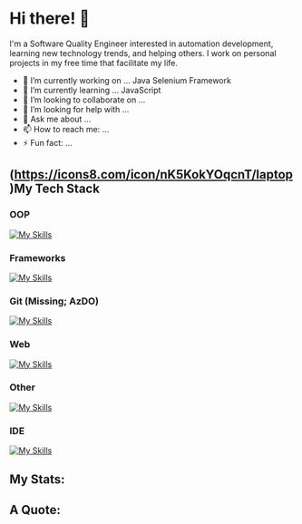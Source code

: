 # Hi there! 👋

I'm a Software Quality Engineer interested in automation development, learning new technology trends, and helping others. I work on personal projects in my free time that facilitate my life.

- 🔭 I’m currently working on ... Java Selenium Framework
- 🌱 I’m currently learning ... JavaScript
- 👯 I’m looking to collaborate on ...
- 🤔 I’m looking for help with ...
- 💬 Ask me about ...
- 📫 How to reach me: ...
- ⚡ Fun fact: ...

## (https://icons8.com/icon/nK5KokYOqcnT/laptop)My Tech Stack

### OOP
[![My Skills](https://skillicons.dev/icons?i=java,cs,py&theme=light)](https://skillicons.dev)
### Frameworks
[![My Skills](https://skillicons.dev/icons?i=selenium&theme=light)](https://skillicons.dev)
### Git (Missing; AzDO)
[![My Skills](https://skillicons.dev/icons?i=git,github,gitlab,azdo&theme=light)](https://skillicons.dev)
### Web
[![My Skills](https://skillicons.dev/icons?i=html,css,js&theme=light)](https://skillicons.dev)
### Other
[![My Skills](https://skillicons.dev/icons?i=bash,gradle,powershell&theme=light)](https://skillicons.dev)
### IDE
[![My Skills](https://skillicons.dev/icons?i=idea,visualstudio,vscode,atom&theme=light)](https://skillicons.dev)

## My Stats:

## A Quote:
